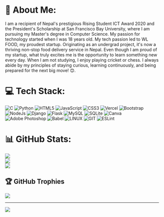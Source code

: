 # 💫 About Me:
I am a recipient of Nepal's prestigious Rising Student ICT Award 2020 and the President's Scholarship at San Francisco Bay University, where I am pursuing my Master's degree in Computer Science. My passion for technology started when I was 18 years old. My tech passion led to WL FOOD, my proudest startup. Originating as an undergrad project, it's now a thriving non-stop food delivery service in Nepal. Even though I am proud of my startup, what truly excites me is the opportunity to learn something new every day. When I am not studying, I enjoy playing cricket or chess. I always abide by my principles of staying curious, learning continuously, and being prepared for the next big move! 😊.

# 💻 Tech Stack:
![C](https://img.shields.io/badge/c-%2300599C.svg?style=for-the-badge&logo=c&logoColor=white) ![Python](https://img.shields.io/badge/python-3670A0?style=for-the-badge&logo=python&logoColor=ffdd54) ![HTML5](https://img.shields.io/badge/html5-%23E34F26.svg?style=for-the-badge&logo=html5&logoColor=white) ![JavaScript](https://img.shields.io/badge/javascript-%23323330.svg?style=for-the-badge&logo=javascript&logoColor=%23F7DF1E) ![CSS3](https://img.shields.io/badge/css3-%231572B6.svg?style=for-the-badge&logo=css3&logoColor=white) ![Vercel](https://img.shields.io/badge/vercel-%23000000.svg?style=for-the-badge&logo=vercel&logoColor=white) ![Bootstrap](https://img.shields.io/badge/bootstrap-%238511FA.svg?style=for-the-badge&logo=bootstrap&logoColor=white) ![NodeJs](https://img.shields.io/badge/react-%2320232a.svg?style=for-the-badge&logo=react&logoColor=%2361DAFB) ![Django](https://img.shields.io/badge/django-%23092E20.svg?style=for-the-badge&logo=django&logoColor=white) ![Flask](https://img.shields.io/badge/flask-%23000.svg?style=for-the-badge&logo=flask&logoColor=white) ![MySQL](https://img.shields.io/badge/mysql-%2300000f.svg?style=for-the-badge&logo=mysql&logoColor=white) ![SQLite](https://img.shields.io/badge/sqlite-%2307405e.svg?style=for-the-badge&logo=sqlite&logoColor=white) ![Canva](https://img.shields.io/badge/Canva-%2300C4CC.svg?style=for-the-badge&logo=Canva&logoColor=white) ![Adobe Photoshop](https://img.shields.io/badge/adobe%20photoshop-%2331A8FF.svg?style=for-the-badge&logo=adobe%20photoshop&logoColor=white) ![Babel](https://img.shields.io/badge/Babel-F9DC3e?style=for-the-badge&logo=babel&logoColor=black) ![LINUX](https://img.shields.io/badge/Linux-FCC624?style=for-the-badge&logo=linux&logoColor=black) ![GIT](https://img.shields.io/badge/Git-fc6d26?style=for-the-badge&logo=git&logoColor=white) ![ESLint](https://img.shields.io/badge/ESLint-4B3263?style=for-the-badge&logo=eslint&logoColor=white)
# 📊 GitHub Stats:
![](https://github-readme-stats.vercel.app/api?username=prof-gautam&theme=nightowl&hide_border=false&include_all_commits=false&count_private=false)<br/>
![](https://github-readme-streak-stats.herokuapp.com/?user=prof-gautam&theme=nightowl&hide_border=false)<br/>
![](https://github-readme-stats.vercel.app/api/top-langs/?username=iamfoysal&theme=nightowl&hide_border=false&include_all_commits=false&count_private=false&layout=compact)

## 🏆 GitHub Trophies
![](https://github-profile-trophy.vercel.app/?username=prof-gautam&theme=tokyonight&no-frame=false&no-bg=true&margin-w=4)

---
[![](https://visitcount.itsvg.in/api?id=prof-gautam&icon=0&color=0)](https://visitcount.itsvg.in)

<!-- Proudly created with GPRM ( https://gprm.itsvg.in ) -->

